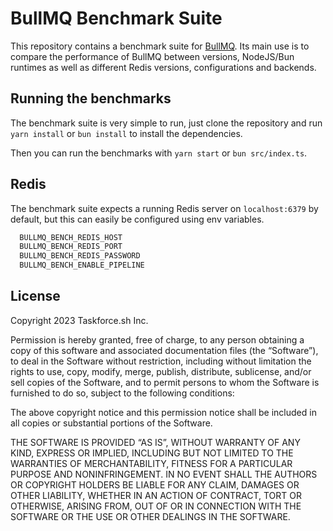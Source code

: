 # BullMQ Benchmark Suite

This repository contains a benchmark suite for [BullMQ](https://bullmq.io). 
Its main use is to compare the performance of BullMQ between versions, NodeJS/Bun runtimes as well as different Redis versions, configurations and backends.

## Running the benchmarks

The benchmark suite is very simple to run, just clone the repository and run `yarn install` or `bun install` to install the dependencies.

Then you can run the benchmarks with `yarn start` or `bun src/index.ts`.

## Redis

The benchmark suite expects a running Redis server on `localhost:6379` by default, but this can easily be configured using env variables.

```bash
  BULLMQ_BENCH_REDIS_HOST
  BULLMQ_BENCH_REDIS_PORT
  BULLMQ_BENCH_REDIS_PASSWORD
  BULLMQ_BENCH_ENABLE_PIPELINE
  ```


## License

Copyright 2023 Taskforce.sh Inc.

Permission is hereby granted, free of charge, to any person obtaining a copy of this software and associated documentation files (the “Software”), to deal in the Software without restriction, including without limitation the rights to use, copy, modify, merge, publish, distribute, sublicense, and/or sell copies of the Software, and to permit persons to whom the Software is furnished to do so, subject to the following conditions:

The above copyright notice and this permission notice shall be included in all copies or substantial portions of the Software.

THE SOFTWARE IS PROVIDED “AS IS”, WITHOUT WARRANTY OF ANY KIND, EXPRESS OR IMPLIED, INCLUDING BUT NOT LIMITED TO THE WARRANTIES OF MERCHANTABILITY, FITNESS FOR A PARTICULAR PURPOSE AND NONINFRINGEMENT. IN NO EVENT SHALL THE AUTHORS OR COPYRIGHT HOLDERS BE LIABLE FOR ANY CLAIM, DAMAGES OR OTHER LIABILITY, WHETHER IN AN ACTION OF CONTRACT, TORT OR OTHERWISE, ARISING FROM, OUT OF OR IN CONNECTION WITH THE SOFTWARE OR THE USE OR OTHER DEALINGS IN THE SOFTWARE.
